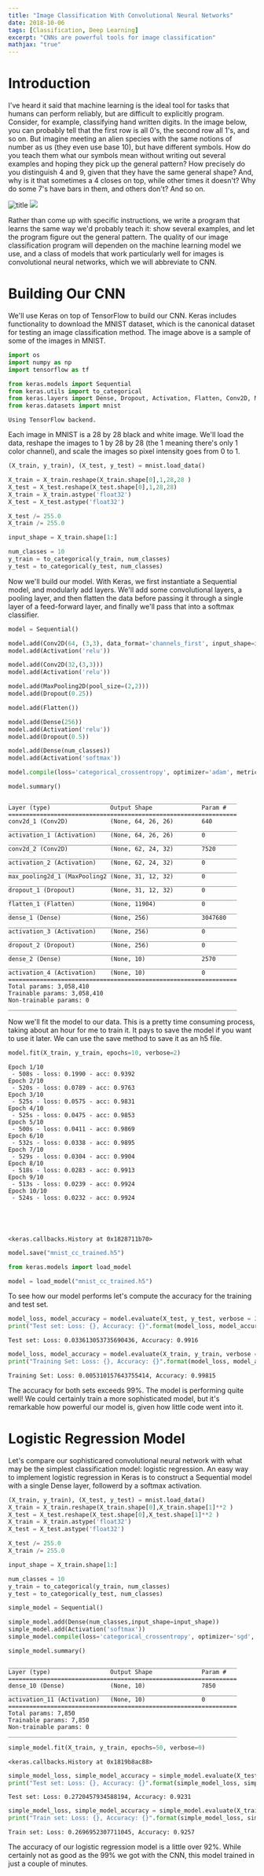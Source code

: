 ```yaml
---
title: "Image Classification With Convolutional Neural Networks"
date: 2018-10-06
tags: [Classification, Deep Learning]
excerpt: "CNNs are powerful tools for image classification"
mathjax: "true"
---
```


# Introduction

I've heard it said that machine learning is the ideal tool for tasks that humans can perform reliably, but are difficult to explicitly program. Consider, for example, classifying hand written digits. In the image below, you can probably tell that the first row is all 0's, the second row all 1's, and so on. But imagine meeting an alien species with the same notions of number as us (they even use base 10), but have different symbols. How do you teach them what our symbols mean without writing out several examples and hoping they pick up the general pattern? How precisely do you distinguish 4 and 9, given that they have the same general shape? And, why is it that sometimes a 4 closes on top, while other times it doesn't? Why do some 7's have bars in them, and others don't? And so on.  

![title](mnist_example.png)
<img src="{{ site.url }}{{site.baseurl }}/images/mnist_example.png">

Rather than come up with specific instructions, we write a program that learns the same way we'd probably teach it: show several examples, and let the program figure out the general pattern. The quality of our image classification program will dependen on the machine learning model we use, and a class of models that work particularly well for images is convolutional neural networks, which we will abbreviate to CNN.



# Building Our CNN

We'll use Keras on top of TensorFlow to build our CNN. Keras includes functionality to download the MNIST dataset, which is the canonical dataset for testing an image classification method. The image above is a sample of some of the images in MNIST. 


```python
import os
import numpy as np
import tensorflow as tf

from keras.models import Sequential
from keras.utils import to_categorical
from keras.layers import Dense, Dropout, Activation, Flatten, Conv2D, MaxPooling2D
from keras.datasets import mnist
```

    Using TensorFlow backend.


Each image in MNIST is a 28 by 28 black and white image. We'll load the data, reshape the images to 1 by 28 by 28 (the 1 meaning there's only 1 color channel), and scale the images so pixel intensity goes from 0 to 1. 


```python
(X_train, y_train), (X_test, y_test) = mnist.load_data()

X_train = X_train.reshape(X_train.shape[0],1,28,28 )
X_test = X_test.reshape(X_test.shape[0],1,28,28)
X_train = X_train.astype('float32')
X_test = X_test.astype('float32')

X_test /= 255.0
X_train /= 255.0

input_shape = X_train.shape[1:]

num_classes = 10
y_train = to_categorical(y_train, num_classes)
y_test = to_categorical(y_test, num_classes)
```

Now we'll build our model. With Keras, we first instantiate a Sequential model, and modularly add layers. We'll add some convolutional layers, a pooling layer, and then flatten the data before passing it through a single layer of a feed-forward layer, and finally we'll pass that into a softmax classifier.


```python
model = Sequential()

model.add(Conv2D(64, (3,3), data_format='channels_first', input_shape=input_shape))
model.add(Activation('relu'))

model.add(Conv2D(32,(3,3)))
model.add(Activation('relu'))

model.add(MaxPooling2D(pool_size=(2,2)))
model.add(Dropout(0.25))

model.add(Flatten())

model.add(Dense(256))
model.add(Activation('relu'))
model.add(Dropout(0.5))

model.add(Dense(num_classes))
model.add(Activation('softmax'))
```


```python
model.compile(loss='categorical_crossentropy', optimizer='adam', metrics=['accuracy'])
```


```python
model.summary()
```

    _________________________________________________________________
    Layer (type)                 Output Shape              Param #   
    =================================================================
    conv2d_1 (Conv2D)            (None, 64, 26, 26)        640       
    _________________________________________________________________
    activation_1 (Activation)    (None, 64, 26, 26)        0         
    _________________________________________________________________
    conv2d_2 (Conv2D)            (None, 62, 24, 32)        7520      
    _________________________________________________________________
    activation_2 (Activation)    (None, 62, 24, 32)        0         
    _________________________________________________________________
    max_pooling2d_1 (MaxPooling2 (None, 31, 12, 32)        0         
    _________________________________________________________________
    dropout_1 (Dropout)          (None, 31, 12, 32)        0         
    _________________________________________________________________
    flatten_1 (Flatten)          (None, 11904)             0         
    _________________________________________________________________
    dense_1 (Dense)              (None, 256)               3047680   
    _________________________________________________________________
    activation_3 (Activation)    (None, 256)               0         
    _________________________________________________________________
    dropout_2 (Dropout)          (None, 256)               0         
    _________________________________________________________________
    dense_2 (Dense)              (None, 10)                2570      
    _________________________________________________________________
    activation_4 (Activation)    (None, 10)                0         
    =================================================================
    Total params: 3,058,410
    Trainable params: 3,058,410
    Non-trainable params: 0
    _________________________________________________________________


Now we'll fit the model to our data. This is a pretty time consuming process, taking about an hour for me to train it. It pays to save the model if you want to use it later. We can use the save method to save it as an h5 file.


```python
model.fit(X_train, y_train, epochs=10, verbose=2)
```

    Epoch 1/10
     - 508s - loss: 0.1990 - acc: 0.9392
    Epoch 2/10
     - 520s - loss: 0.0789 - acc: 0.9763
    Epoch 3/10
     - 525s - loss: 0.0575 - acc: 0.9831
    Epoch 4/10
     - 525s - loss: 0.0475 - acc: 0.9853
    Epoch 5/10
     - 500s - loss: 0.0411 - acc: 0.9869
    Epoch 6/10
     - 532s - loss: 0.0338 - acc: 0.9895
    Epoch 7/10
     - 529s - loss: 0.0304 - acc: 0.9904
    Epoch 8/10
     - 518s - loss: 0.0283 - acc: 0.9913
    Epoch 9/10
     - 513s - loss: 0.0239 - acc: 0.9924
    Epoch 10/10
     - 524s - loss: 0.0232 - acc: 0.9924





    <keras.callbacks.History at 0x1828711b70>




```python
model.save("mnist_cc_trained.h5")

from keras.models import load_model

model = load_model("mnist_cc_trained.h5")
```

To see how our model performs let's compute the accuracy for the training and test set.


```python
model_loss, model_accuracy = model.evaluate(X_test, y_test, verbose = 2)
print("Test set: Loss: {}, Accuracy: {}".format(model_loss, model_accuracy))
```

    Test set: Loss: 0.033613053735690436, Accuracy: 0.9916



```python
model_loss, model_accuracy = model.evaluate(X_train, y_train, verbose = 2)
print("Training Set: Loss: {}, Accuracy: {}".format(model_loss, model_accuracy))
```

    Training Set: Loss: 0.005310157643755414, Accuracy: 0.99815


The accuracy for both sets exceeds 99%. The model is performing quite well! We could certainly train a more sophisticated model, but it's remarkable how powerful our model is, given how little code went into it.

# Logistic Regression Model

Let's compare our sophisticared convolutional neural network with what may be the simplest classification model: logistic regression. An easy way to implement logistic regression in Keras is to construct a Sequential model with a single Dense layer, followerd by a softmax activation.


```python
(X_train, y_train), (X_test, y_test) = mnist.load_data()
X_train = X_train.reshape(X_train.shape[0],X_train.shape[1]**2 )
X_test = X_test.reshape(X_test.shape[0],X_test.shape[1]**2 )
X_train = X_train.astype('float32')
X_test = X_test.astype('float32')

X_test /= 255.0
X_train /= 255.0

input_shape = X_train.shape[1:]

num_classes = 10
y_train = to_categorical(y_train, num_classes)
y_test = to_categorical(y_test, num_classes)
```


```python
simple_model = Sequential()

simple_model.add(Dense(num_classes,input_shape=input_shape))
simple_model.add(Activation('softmax'))
simple_model.compile(loss='categorical_crossentropy', optimizer='sgd', metrics=['accuracy'])
```


```python
simple_model.summary()
```

    _________________________________________________________________
    Layer (type)                 Output Shape              Param #   
    =================================================================
    dense_10 (Dense)             (None, 10)                7850      
    _________________________________________________________________
    activation_11 (Activation)   (None, 10)                0         
    =================================================================
    Total params: 7,850
    Trainable params: 7,850
    Non-trainable params: 0
    _________________________________________________________________



```python
simple_model.fit(X_train, y_train, epochs=50, verbose=0)
```




    <keras.callbacks.History at 0x1819b8ac88>




```python
simple_model_loss, simple_model_accuracy = simple_model.evaluate(X_test, y_test, verbose = 0)
print("Test set: Loss: {}, Accuracy: {}".format(simple_model_loss, simple_model_accuracy))
```

    Test set: Loss: 0.2720457934588194, Accuracy: 0.9231



```python
simple_model_loss, simple_model_accuracy = simple_model.evaluate(X_train, y_train, verbose = 0)
print("Train set: Loss: {}, Accuracy: {}".format(simple_model_loss, simple_model_accuracy))
```

    Train set: Loss: 0.2696952307711045, Accuracy: 0.9257


The accuracy of our logistic regression model is a little over 92%. While certainly not as good as the 99% we got with the CNN, this model trained in just a couple of minutes.
